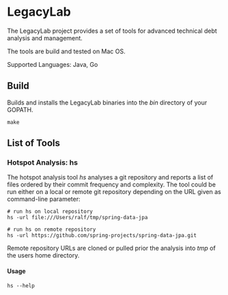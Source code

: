 # LegacyLab

The LegacyLab project provides a set of tools for advanced technical debt
analysis and management.

The tools are build and tested on Mac OS.

Supported Languages: Java, Go

## Build

Builds and installs the LegacyLab binaries into the _bin_ directory of your
GOPATH.

```
make
```

## List of Tools

### Hotspot Analysis: hs

The hotspot analysis tool _hs_ analyses a git repository and reports a list of
files ordered by their commit frequency and complexity. The tool could be run
either on a local or remote git repository depending on the URL given as
command-line parameter:

```
# run hs on local repository
hs -url file:///Users/ralf/tmp/spring-data-jpa

# run hs on remote repository
hs -url https://github.com/spring-projects/spring-data-jpa.git
```

Remote repository URLs are cloned or pulled prior the analysis into _tmp_ of the
users home directory.

#### Usage

```
hs --help
```
